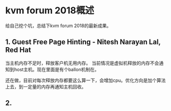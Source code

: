 # kvm forum 2018概述

给自己挖个坑，总结下kvm forum 2018的最新成果。

## 1. Guest Free Page Hinting - Nitesh Narayan Lal, Red Hat

当主机内存不足时，释放客户机无用内存。
当前情况是虚拟机释放的内存不会通知到host主机。现在里面是有个ballon机制在。

还在做，目前对每次释放内存都要这么算一下，会增加cpu。优化方向是加个算法上去，到一定量的内存再通知主机回收。

## 2. 